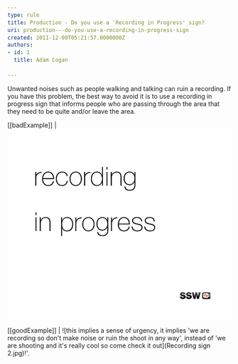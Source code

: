 ```yaml
---
type: rule
title: Production - Do you use a 'Recording in Progress' sign?
uri: production---do-you-use-a-recording-in-progress-sign
created: 2011-12-09T05:21:57.0000000Z
authors:
- id: 1
  title: Adam Cogan

---
```


Unwanted noises such as people walking and talking can ruin a recording. If you have this problem, the best way to avoid it is to use a recording in progress sign that informs people who are passing through the area that they need to be quite and/or leave the area. 

[[badExample]]
| ![This design does not imply a sense of alert. You need something that is going to catch the attention of people and imply an important message.](RecordingInProgress_BadExample.jpg)


[[goodExample]]
| ![this implies a sense of urgency, it implies 'we are recording so don't make noise or ruin the shoot in any way', instead of 'we are shooting and it's really cool so come check it out](Recording sign 2.jpg)!'.
